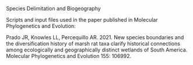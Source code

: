 Species Delimitation and Biogeography 

Scripts and input files used in the paper published in Molecular Phylogenetics and Evolution:

Prado JR, Knowles LL, Percequillo AR. 2021. New species boundaries and the diversification history of marsh rat taxa clarify historical connections among ecologically and geographically distinct wetlands of South America. Molecular Phylogenetics and Evolution 155: 106992.
